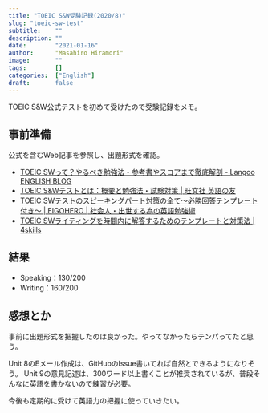 ```yaml
---
title: "TOEIC S&W受験記録(2020/8)"
slug: "toeic-sw-test"
subtitle:    ""
description: ""
date:        "2021-01-16"
author:      "Masahiro Hiramori"
image:       ""
tags:        []
categories:  ["English"]
draft:       false
---
```


TOEIC S&W公式テストを初めて受けたので受験記録をメモ。

## 事前準備

公式を含むWeb記事を参照し、出題形式を確認。

- [TOEIC SWって？やるべき勉強法・参考書やスコアまで徹底解剖 - Langoo ENGLISH BLOG](https://langoo.ooo/Langoo-ENGLISH-BLOG/toeic/sw-19-139/)
- [TOEIC S&amp;Wテストとは：概要と勉強法・試験対策 | 旺文社 英語の友](https://eigonotomo.com/toeic/toeic_sw_all)
- [TOEIC SWテストのスピーキングパート対策の全て〜必勝回答テンプレート付き〜 | EIGOHERO | 社会人・出世する為の英語勉強術](https://eigohero.com/toeic-speaking/)
- [TOEIC SWライティングを時間内に解答するためのテンプレートと対策法 | 4skills](https://www.fourskills.jp/prepare-for-toeic-sw-writing)

## 結果

- Speaking：130/200
- Writing：160/200

## 感想とか

事前に出題形式を把握したのは良かった。やってなかったらテンパってたと思う。

Unit 8のEメール作成は、GitHubのIssue書いてれば自然とできるようになりそう。
Unit 9の意見記述は、300ワード以上書くことが推奨されているが、普段そんなに英語を書かないので練習が必要。

今後も定期的に受けて英語力の把握に使っていきたい。
